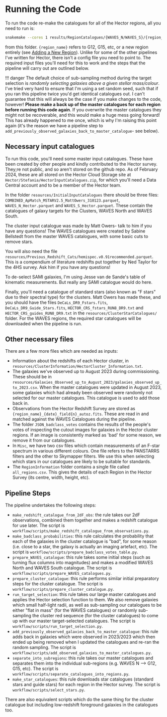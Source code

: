 # Running the Code

To run the code re-make the catalogues for all of the Hector regions, all you need to run is:

```bash
snakemake --cores 1 results/RegionCatalogues/{WAVES_N/WAVES_S}/{region_name}/{region_name}_Hector_target_galaxies.csv}
```

from this folder. `{region_name}` refers to G12, G15, etc, or a new region entirely (see [Adding a New Region](docs/adding_a_new_region.md)). Unlike for some of the other pipelines I've written for Hector, there isn't a config file you need to point to. The required input files you'll need for this to work and the steps that the pipeline will carry out are outlined below.

!!! danger
     The default choice of sub-sampling method during the target selection is _randomly selecting galaxies above a given stellar mass/colour_. I've tried very hard to ensure that I'm using a set random seed, such that if you ran this pipeline twice you'd get identical catalogues out. I can't guarantee that this will always be the case if you make changes to the code, however! **Please make a back up of the master catalogues for each region before running this code again**. If you overwrite the master catalogues they might not be recoverable, and this would make a huge mess going forward! This has already happened to me once, which is why I'm raising this point again (it's the reason we have a pipeline step to `add_previously_observed_galaxies_back_to_master_catalogue`- see below).

## Necessary input catalogues

To run this code, you'll need some master input catalogues. These have been created by other people and kindly contributed to the Hector survey. They;re not public, and so aren't stored on the github repo. As of February 2024, these are all stored on the Hector Cloud Storage site at `Hector/Stefania/HectorInputCatalogues.zip`, for which you'll need a Data Central account and to be a member of the Hector team.

In the folder `resources/InitialInputCatalogues` there should be three files: `COMBINED_ApMatch_MSTARV2.5_MattOwers_310123.parquet`, `WAVES_N_Hector.parquet` and `WAVES_S_Hector.parquet`. These contain the catalogues of galaxy targets for the Clusters, WAVES North and WAVES South. 

The cluster input catalogue was made by Matt Owers- talk to him if you have any questions! The WAVES catalogues were created by Sabine Bellstedt from the master WAVES catalogues, with some basic cuts to remove stars. 

You will also need the file `resources/Previous_Redshift_Cats/hemispec.v0.91recommended.parquet`. This is a compendium of literature redshifts put together by Ned Taylor for the 4HS survey. Ask him if you have any questions!

To de-select SAMI galaxies, I'm using Jesse van de Sande's table of kinematic measurements. But really any SAMI catalogue would do here. 

Finally, you'll need a catalogue of standard stars (also known as "F stars" due to their spectral type) for the clusters. Matt Owers has made these, and you should have the files `DeCaLs_DR9_Fstars.fits`, `DeCaLs_DR9_Guide_Stars.fits`, `HECTOR_CRS_fstars_RUN8_DR9.txt` and `HECTOR_CRS_guides_RUN8_DR9.txt` in the `resources/ClusterStarCatalogues/` folder. For the WAVES regions, the required star catalogues will be downloaded when the pipeline is run.

## Other necessary files

There are a few more files which are needed as inputs:

- Information about the redshifts of each Hector cluster, in `resources/ClusterInformation/HectorCluster_Information.txt`.
- The galaxies we've observed up to August 2023 during commissioning. These should be in `resources/Galaxies_Observed_up_to_August_2023/galaxies_observed_up_to_2023.csv`. When the master catalogues were updated in August 2023, some galaxies which had already been observed were randomly not selected for our master catalogues. This catalogue is used to add those back in.
- Observations from the Hector Redshift Survey are stored as `{region_name}_{date}_field{n}_autoz.fits`. These are read in and matched against the WAVES Catalogues during the pipeline.
- The folder `JSON_badclass_votes` contains the results of the people's votes of inspecting the cutout images for galaxies in the Hector cluster regions. If an image is consistently marked as 'bad' for some reason, we remove it from our catalogues.
- In `Misc`, we have two csv files which contain measurements of an F-star spectrum in various different colours. One file refers to the PANSTARRS filters and the other to Skymapper filters. We use this when selecting which stars in our catalogues are likely to be suitable for standards.
- The `RegionInformation` folder contains a single file called `all_regions.csv`. This gives the details of each Region in the Hector Survey (its centre, width, height, etc).

## Pipeline Steps

The pipeline undertakes the following steps:

- `make_redshift_catalogue_from_2dF_obs`: the rule takes our 2dF observations, combined them together and makes a redshift catalogue for use later. The script is `workflow/scripts/make_redshift_catalogue_from_observations.py`.
- `make_badclass_probabilities`: this rule calculates the probability that each of the galaxies in the cluster catalogue is "bad", for some reason (i.e. close to a star, the galaxy is actually an imaging artefact, etc). The script is `workflow/scripts/prepare_badclass_votes_table.py`.
- `prepare_WAVES_catalogue`: this rule takes some initial steps (such as turning flux columns into magnitudes) and makes a modified WAVES North and WAVES South catalogue. The script is `workflow/scripts/prepare_WAVES_catalogues.py`.
- `prepare_cluster_catalogue`: this rule performs similar initial preparatory steps for the cluster catalogue. The script is `workflow/scripts/prepare_cluster_catalogue.py`.
- `run_target_selection`: this rule takes our large master catalogues and applies the Hector selection function to them. We also remove galaxies which small half-light radii, as well as sub-sampling our catalogues to be either "flat in mass" (for the WAVES catalogues) or randomly sub-sampling the cluster red sequence (for the cluster catalogues) to come up with our master target-selected catalogues. The script is `workflow/scripts/run_target_selection.py`.
- `add_previously_observed_galaxies_back_to_master_catalogue`: this rule adds back in galaxies which were observed in 2023/2023 which then ended up being removed when I updated the catalogues and re-ran the random sampling. The script is `workflow/scripts/add_observed_galaxies_to_master_catalogues.py`.
- `separate_into_subregions`: this rule takes our master catalogues and separates them into the individual sub-regions (e.g. WAVES N --> G12, G15, etc). The script is `workflow/scripts/separate_catalogues_into_regions.py`.
- `make_star_catalogues`: this rule downloads star catalogues (standard stars and guide stars) for each region in the Hector survey. The script is `workflow/scripts/select_stars.py`.


There are also equivalent scripts which do the same thing for the cluster catalogue but including low-redshift foreground galaxies in the catalogues too.